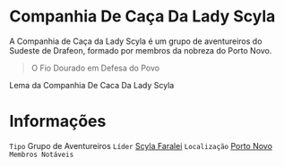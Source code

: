 <!-- TITLE: Companhia De Caça Da Lady Scyla -->
<!-- SUBTITLE: Visão geral sobre Companhia De Caça Da Lady Scyla -->

# Companhia De Caça Da Lady Scyla
A Companhia de Caça da Lady Scyla é um grupo de aventureiros do Sudeste de Drafeon, formado por membros da nobreza do Porto Novo.

> O Fio Dourado em Defesa do Povo

Lema da Companhia De Caca Da Lady Scyla

# Informações
`Tipo` Grupo de Aventureiros
`Líder` [Scyla Faralei]()
`Localização` [Porto Novo]()
`Membros Notáveis`


